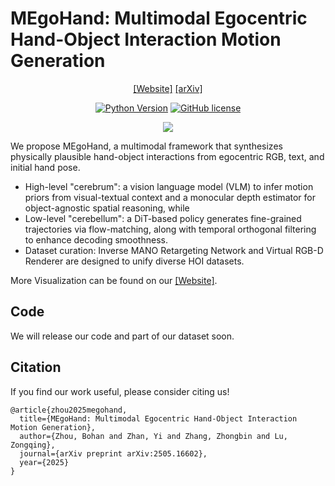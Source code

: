 # MEgoHand: Multimodal Egocentric Hand-Object Interaction Motion Generation

<div align="center">

[[Website]](https://zhoubohan0.github.io/MEgoHand/)
[[arXiv]](https://arxiv.org/abs/2505.16602)

[![Python Version](https://img.shields.io/badge/Python-3.10-blue.svg)]()
[![GitHub license](https://img.shields.io/badge/MIT-blue)]()

![](docs/assets/head.png)

</div>


We propose MEgoHand, a multimodal framework that synthesizes physically
plausible hand-object interactions from egocentric RGB, text, and initial hand pose. 

- High-level "cerebrum": a vision language model (VLM) to infer motion priors from visual-textual context and a monocular depth estimator for object-agnostic spatial reasoning, while
- Low-level "cerebellum": a DiT-based policy generates fine-grained trajectories via flow-matching, along with temporal orthogonal filtering to enhance decoding smoothness.
- Dataset curation: Inverse MANO Retargeting Network and Virtual RGB-D Renderer are designed to unify diverse HOI datasets.

More Visualization can be found on our [[Website]](https://zhoubohan0.github.io/MEgoHand/).


## Code
We will release our code and part of our dataset soon.

## Citation
If you find our work useful, please consider citing us!
```
@article{zhou2025megohand,
  title={MEgoHand: Multimodal Egocentric Hand-Object Interaction Motion Generation},
  author={Zhou, Bohan and Zhan, Yi and Zhang, Zhongbin and Lu, Zongqing},
  journal={arXiv preprint arXiv:2505.16602},
  year={2025}
}
```
